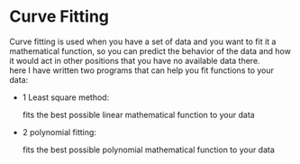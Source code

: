 # Curve Fitting
Curve fitting is used when you have a set of data and you want to fit it a mathematical function, so you can predict the behavior of the data and how it would act in other positions that you have no available data there.
<br /> here I have written two programs that can help you fit functions to your data:
* 1 Least square method:
  
  fits the best possible linear mathematical function to your data
* 2 polynomial fitting:
  
  fits the best possible polynomial mathematical function to your data
